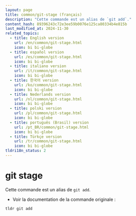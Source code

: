 ```yaml
---
layout: page
title: common/git-stage (français)
description: "Cette commande est un alias de `git add`."
content_hash: 89396243c72e3ee59b0076e125ca80334b4e815b
last_modified_at: 2024-11-30
related_topics:
  - title: English version
    url: /en/common/git-stage.html
    icon: bi bi-globe
  - title: español version
    url: /es/common/git-stage.html
    icon: bi bi-globe
  - title: italiano version
    url: /it/common/git-stage.html
    icon: bi bi-globe
  - title: 한국어 version
    url: /ko/common/git-stage.html
    icon: bi bi-globe
  - title: Nederlands version
    url: /nl/common/git-stage.html
    icon: bi bi-globe
  - title: polski version
    url: /pl/common/git-stage.html
    icon: bi bi-globe
  - title: português (Brasil) version
    url: /pt_BR/common/git-stage.html
    icon: bi bi-globe
  - title: Türkçe version
    url: /tr/common/git-stage.html
    icon: bi bi-globe
tldri18n_status: 2
---
```

# git stage

Cette commande est un alias de `git add`.

- Voir la documentation de la commande originale :

`tldr git add`

